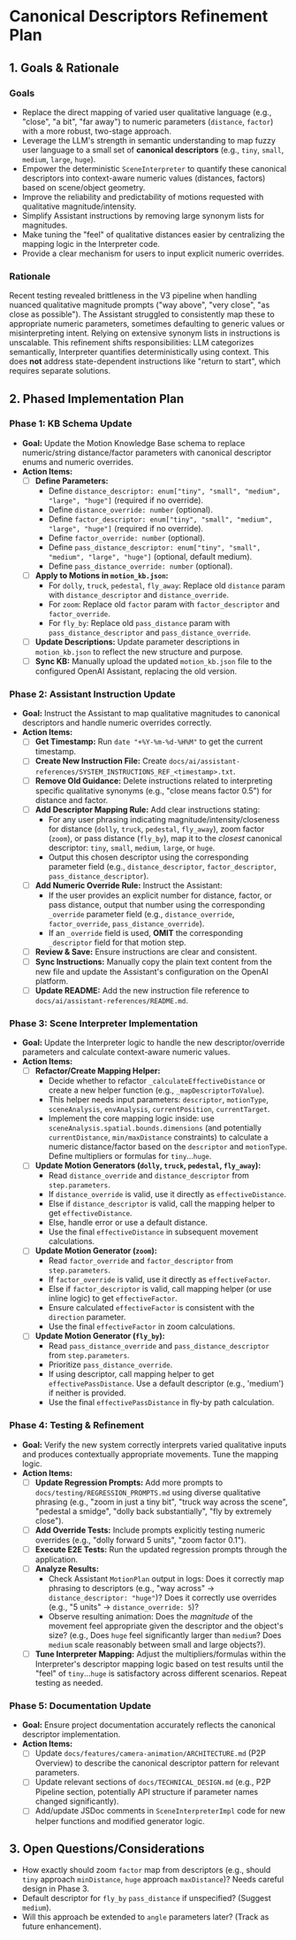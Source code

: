 # Canonical Descriptors Refinement Plan

## 1. Goals & Rationale

### Goals
- Replace the direct mapping of varied user qualitative language (e.g., "close", "a bit", "far away") to numeric parameters (`distance`, `factor`) with a more robust, two-stage approach.
- Leverage the LLM's strength in semantic understanding to map fuzzy user language to a small set of **canonical descriptors** (e.g., `tiny`, `small`, `medium`, `large`, `huge`).
- Empower the deterministic `SceneInterpreter` to quantify these canonical descriptors into context-aware numeric values (distances, factors) based on scene/object geometry.
- Improve the reliability and predictability of motions requested with qualitative magnitude/intensity.
- Simplify Assistant instructions by removing large synonym lists for magnitudes.
- Make tuning the "feel" of qualitative distances easier by centralizing the mapping logic in the Interpreter code.
- Provide a clear mechanism for users to input explicit numeric overrides.

### Rationale
Recent testing revealed brittleness in the V3 pipeline when handling nuanced qualitative magnitude prompts ("way above", "very close", "as close as possible"). The Assistant struggled to consistently map these to appropriate numeric parameters, sometimes defaulting to generic values or misinterpreting intent. Relying on extensive synonym lists in instructions is unscalable. This refinement shifts responsibilities: LLM categorizes semantically, Interpreter quantifies deterministically using context. This does **not** address state-dependent instructions like "return to start", which requires separate solutions.

## 2. Phased Implementation Plan

### Phase 1: KB Schema Update
*   **Goal:** Update the Motion Knowledge Base schema to replace numeric/string distance/factor parameters with canonical descriptor enums and numeric overrides.
*   **Action Items:**
    *   [ ] **Define Parameters:**
        *   Define `distance_descriptor: enum["tiny", "small", "medium", "large", "huge"]` (required if no override).
        *   Define `distance_override: number` (optional).
        *   Define `factor_descriptor: enum["tiny", "small", "medium", "large", "huge"]` (required if no override).
        *   Define `factor_override: number` (optional).
        *   Define `pass_distance_descriptor: enum["tiny", "small", "medium", "large", "huge"]` (optional, default medium).
        *   Define `pass_distance_override: number` (optional).
    *   [ ] **Apply to Motions in `motion_kb.json`:**
        *   For `dolly`, `truck`, `pedestal`, `fly_away`: Replace old `distance` param with `distance_descriptor` and `distance_override`.
        *   For `zoom`: Replace old `factor` param with `factor_descriptor` and `factor_override`.
        *   For `fly_by`: Replace old `pass_distance` param with `pass_distance_descriptor` and `pass_distance_override`.
    *   [ ] **Update Descriptions:** Update parameter descriptions in `motion_kb.json` to reflect the new structure and purpose.
    *   [ ] **Sync KB:** Manually upload the updated `motion_kb.json` file to the configured OpenAI Assistant, replacing the old version.

### Phase 2: Assistant Instruction Update
*   **Goal:** Instruct the Assistant to map qualitative magnitudes to canonical descriptors and handle numeric overrides correctly.
*   **Action Items:**
    *   [ ] **Get Timestamp:** Run `date "+%Y-%m-%d-%H%M"` to get the current timestamp.
    *   [ ] **Create New Instruction File:** Create `docs/ai/assistant-references/SYSTEM_INSTRUCTIONS_REF_<timestamp>.txt`.
    *   [ ] **Remove Old Guidance:** Delete instructions related to interpreting specific qualitative synonyms (e.g., "close means factor 0.5") for distance and factor.
    *   [ ] **Add Descriptor Mapping Rule:** Add clear instructions stating:
        *   For any user phrasing indicating magnitude/intensity/closeness for distance (`dolly`, `truck`, `pedestal`, `fly_away`), zoom factor (`zoom`), or pass distance (`fly_by`), map it to the *closest* canonical descriptor: `tiny`, `small`, `medium`, `large`, or `huge`.
        *   Output this chosen descriptor using the corresponding parameter field (e.g., `distance_descriptor`, `factor_descriptor`, `pass_distance_descriptor`).
    *   [ ] **Add Numeric Override Rule:** Instruct the Assistant:
        *   If the user provides an explicit number for distance, factor, or pass distance, output that number using the corresponding `_override` parameter field (e.g., `distance_override`, `factor_override`, `pass_distance_override`).
        *   If an `_override` field is used, **OMIT** the corresponding `_descriptor` field for that motion step.
    *   [ ] **Review & Save:** Ensure instructions are clear and consistent.
    *   [ ] **Sync Instructions:** Manually copy the plain text content from the new file and update the Assistant's configuration on the OpenAI platform.
    *   [ ] **Update README:** Add the new instruction file reference to `docs/ai/assistant-references/README.md`.

### Phase 3: Scene Interpreter Implementation
*   **Goal:** Update the Interpreter logic to handle the new descriptor/override parameters and calculate context-aware numeric values.
*   **Action Items:**
    *   [ ] **Refactor/Create Mapping Helper:**
        *   Decide whether to refactor `_calculateEffectiveDistance` or create a new helper function (e.g., `_mapDescriptorToValue`).
        *   This helper needs input parameters: `descriptor`, `motionType`, `sceneAnalysis`, `envAnalysis`, `currentPosition`, `currentTarget`.
        *   Implement the core mapping logic inside: use `sceneAnalysis.spatial.bounds.dimensions` (and potentially `currentDistance`, `min/maxDistance` constraints) to calculate a numeric distance/factor based on the `descriptor` and `motionType`. Define multipliers or formulas for `tiny`...`huge`.
    *   [ ] **Update Motion Generators (`dolly`, `truck`, `pedestal`, `fly_away`):**
        *   Read `distance_override` and `distance_descriptor` from `step.parameters`.
        *   If `distance_override` is valid, use it directly as `effectiveDistance`.
        *   Else if `distance_descriptor` is valid, call the mapping helper to get `effectiveDistance`.
        *   Else, handle error or use a default distance.
        *   Use the final `effectiveDistance` in subsequent movement calculations.
    *   [ ] **Update Motion Generator (`zoom`):**
        *   Read `factor_override` and `factor_descriptor` from `step.parameters`.
        *   If `factor_override` is valid, use it directly as `effectiveFactor`.
        *   Else if `factor_descriptor` is valid, call mapping helper (or use inline logic) to get `effectiveFactor`.
        *   Ensure calculated `effectiveFactor` is consistent with the `direction` parameter.
        *   Use the final `effectiveFactor` in zoom calculations.
    *   [ ] **Update Motion Generator (`fly_by`):**
        *   Read `pass_distance_override` and `pass_distance_descriptor` from `step.parameters`.
        *   Prioritize `pass_distance_override`.
        *   If using descriptor, call mapping helper to get `effectivePassDistance`. Use a default descriptor (e.g., 'medium') if neither is provided.
        *   Use the final `effectivePassDistance` in fly-by path calculation.

### Phase 4: Testing & Refinement
*   **Goal:** Verify the new system correctly interprets varied qualitative inputs and produces contextually appropriate movements. Tune the mapping logic.
*   **Action Items:**
    *   [ ] **Update Regression Prompts:** Add more prompts to `docs/testing/REGRESSION_PROMPTS.md` using diverse qualitative phrasing (e.g., "zoom in just a tiny bit", "truck way across the scene", "pedestal a smidge", "dolly back substantially", "fly by extremely close").
    *   [ ] **Add Override Tests:** Include prompts explicitly testing numeric overrides (e.g., "dolly forward 5 units", "zoom factor 0.1").
    *   [ ] **Execute E2E Tests:** Run the updated regression prompts through the application.
    *   [ ] **Analyze Results:**
        *   Check Assistant `MotionPlan` output in logs: Does it correctly map phrasing to descriptors (e.g., "way across" -> `distance_descriptor: "huge"`)? Does it correctly use overrides (e.g., "5 units" -> `distance_override: 5`)?
        *   Observe resulting animation: Does the *magnitude* of the movement feel appropriate given the descriptor and the object's size? (e.g., Does `huge` feel significantly larger than `medium`? Does `medium` scale reasonably between small and large objects?).
    *   [ ] **Tune Interpreter Mapping:** Adjust the multipliers/formulas within the Interpreter's descriptor mapping logic based on test results until the "feel" of `tiny`...`huge` is satisfactory across different scenarios. Repeat testing as needed.

### Phase 5: Documentation Update
*   **Goal:** Ensure project documentation accurately reflects the canonical descriptor implementation.
*   **Action Items:**
    *   [ ] Update `docs/features/camera-animation/ARCHITECTURE.md` (P2P Overview) to describe the canonical descriptor pattern for relevant parameters.
    *   [ ] Update relevant sections of `docs/TECHNICAL_DESIGN.md` (e.g., P2P Pipeline section, potentially API structure if parameter names changed significantly).
    *   [ ] Add/update JSDoc comments in `SceneInterpreterImpl` code for new helper functions and modified generator logic.

## 3. Open Questions/Considerations
- How exactly should zoom `factor` map from descriptors (e.g., should `tiny` approach `minDistance`, `huge` approach `maxDistance`)? Needs careful design in Phase 3.
- Default descriptor for `fly_by` `pass_distance` if unspecified? (Suggest `medium`).
- Will this approach be extended to `angle` parameters later? (Track as future enhancement). 